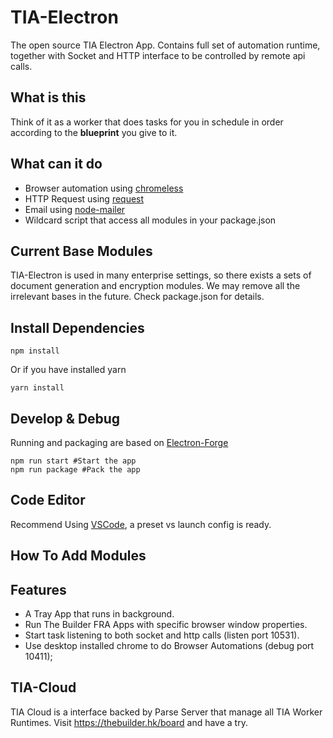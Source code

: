 # TIA-Electron
The open source TIA Electron App. Contains full set of automation runtime, together with Socket and HTTP interface to be controlled by remote api calls.

## What is this

Think of it as a worker that does tasks for you in schedule in order according to the **blueprint** you give to it.

## What can it do

* Browser automation using [chromeless](https://github.com/graphcool/chromeless)
* HTTP Request using [request](https://github.com/request/request)
* Email using [node-mailer](https://github.com/nodemailer/nodemailer)
* Wildcard script that access all modules in your package.json

## Current Base Modules
TIA-Electron is used in many enterprise settings, so there exists a sets of document generation and encryption modules. We may remove all the irrelevant bases in the future. Check package.json for details.

## Install Dependencies

    npm install
    
Or if you have installed yarn

    yarn install

## Develop & Debug

Running and packaging are based on [Electron-Forge](https://github.com/electron-userland/electron-forge)

    npm run start #Start the app
    npm run package #Pack the app
    
## Code Editor

Recommend Using [VSCode](https://code.visualstudio.com/), a preset vs launch config is ready.

## How To Add Modules

## Features

* A Tray App that runs in background.
* Run The Builder FRA Apps with specific browser window properties.
* Start task listening to both socket and http calls (listen port 10531).
* Use desktop installed chrome to do Browser Automations (debug port 10411);

## TIA-Cloud
TIA Cloud is a interface backed by Parse Server that manage all TIA Worker Runtimes. 
Visit https://thebuilder.hk/board and have a try.
